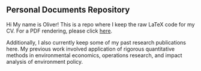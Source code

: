 ## Personal Documents Repository


Hi My name is Oliver! This is a repo where I keep the raw LaTeX code for my CV. For a PDF rendering, please click [here](https://www.dropbox.com/s/ixc9929hxhkg1f2/Oliver_Ma_CV.pdf?dl=0).

Additionally, I also currently keep some of my past research publications here. My previous work involved application of rigorous quantitative methods in environmental economics, operations research, and impact analysis of environment policy. 
